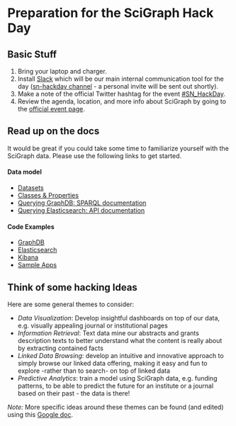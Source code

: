 # Preparation for the SciGraph Hack Day

## Basic Stuff 

1. Bring your laptop and charger.
1. Install [Slack](https://slack.com/) which will be our main internal communication tool for the day ([sn-hackday channel](https://sn-hackday.slack.com) - a personal invite will be sent out shortly).
1. Make a note of the official Twitter hashtag for the event [\#SN_HackDay](https://twitter.com/hashtag/SN_HackDay).
1. Review the agenda, location, and more info about SciGraph by going to the [official event page](http://www.springernature.com/gp/researchers/scigraph/sn-scigraph-hack-day).

## Read up on the docs

It would be great if you could take some time to familiarize yourself with the SciGraph data. Please use the following links to get started. 

#### Data model

* [Datasets](https://github.com/springernature/scigraph/tree/master/2017/hackday-2017-06-23/datasets)
* [Classes & Properties](http://ontologies.scigraph.com/#core)
* [Querying GraphDB: SPARQL documentation](https://www.w3.org/TR/rdf-sparql-query) 
* [Querying Elasticsearch: API documentation](https://www.elastic.co/guide/en/elasticsearch/reference/2.4/query-dsl.html) 

#### Code Examples

* [GraphDB](examples/graphdb)
* [Elasticsearch](examples/elasticsearch)
* [Kibana](examples/kibana)
* [Sample Apps](examples/apps)


## Think of some hacking Ideas 

Here are some general themes to consider:

* *Data Visualization*: Develop insightful dashboards on top of our data, e.g. visually appealing journal or institutional pages
* *Information Retrieval*: Text data mine our abstracts and grants description texts to better understand what the content is really about by extracting contained facts
* *Linked Data Browsing*: develop an intuitive and innovative approach to simply browse our linked data offering, making it easy and fun to explore -rather than to search- on top of linked data
* *Predictive Analytics*: train a model using SciGraph data, e.g. funding patterns, to be able to predict the future for an institute or a journal based on their past - the data is there!

*Note:* More specific ideas around these themes can be found (and edited) using this [Google doc](https://docs.google.com/document/d/1LFiM2V-nX0lMqGgnfekaPwGQ4b7tYMi7CcFFFyyPESc/edit?usp=sharing). 
